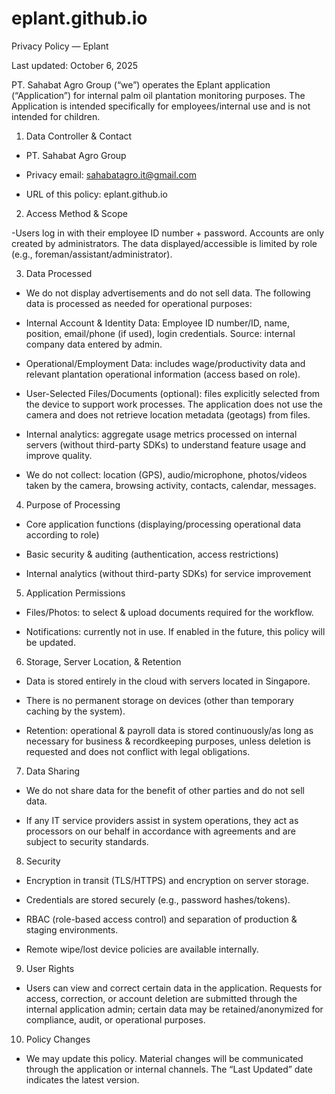 # eplant.github.io
Privacy Policy — Eplant

Last updated: October 6, 2025

PT. Sahabat Agro Group (“we”) operates the Eplant application (“Application”) for internal palm oil plantation monitoring purposes. The Application is intended specifically for employees/internal use and is not intended for children.

1. Data Controller & Contact

- PT. Sahabat Agro Group

- Privacy email: sahabatagro.it@gmail.com

- URL of this policy: eplant.github.io

2. Access Method & Scope

-Users log in with their employee ID number + password. Accounts are only created by administrators. The data displayed/accessible is limited by role (e.g., foreman/assistant/administrator).

3. Data Processed

- We do not display advertisements and do not sell data. The following data is processed as needed for operational purposes:

- Internal Account & Identity Data: Employee ID number/ID, name, position, email/phone (if used), login credentials. Source: internal company data entered by admin.

- Operational/Employment Data: includes wage/productivity data and relevant plantation operational information (access based on role).

- User-Selected Files/Documents (optional): files explicitly selected from the device to support work processes. The application does not use the camera and does not retrieve location metadata (geotags) from files.

- Internal analytics: aggregate usage metrics processed on internal servers (without third-party SDKs) to understand feature usage and improve quality.

- We do not collect: location (GPS), audio/microphone, photos/videos taken by the camera, browsing activity, contacts, calendar, messages.

4. Purpose of Processing

- Core application functions (displaying/processing operational data according to role)

- Basic security & auditing (authentication, access restrictions)

- Internal analytics (without third-party SDKs) for service improvement

5. Application Permissions

- Files/Photos: to select & upload documents required for the workflow.

- Notifications: currently not in use. If enabled in the future, this policy will be updated.

6. Storage, Server Location, & Retention

- Data is stored entirely in the cloud with servers located in Singapore.

- There is no permanent storage on devices (other than temporary caching by the system).

- Retention: operational & payroll data is stored continuously/as long as necessary for business & recordkeeping purposes, unless deletion is requested and does not conflict with legal obligations.

7. Data Sharing

- We do not share data for the benefit of other parties and do not sell data.

- If any IT service providers assist in system operations, they act as processors on our behalf in accordance with agreements and are subject to security standards.

8. Security

- Encryption in transit (TLS/HTTPS) and encryption on server storage.

- Credentials are stored securely (e.g., password hashes/tokens).

- RBAC (role-based access control) and separation of production & staging environments.

- Remote wipe/lost device policies are available internally.

9. User Rights

- Users can view and correct certain data in the application. Requests for access, correction, or account deletion are submitted through the internal application admin; certain data may be retained/anonymized for compliance, audit, or operational purposes.

10. Policy Changes

- We may update this policy. Material changes will be communicated through the application or internal channels. The “Last Updated” date indicates the latest version.

